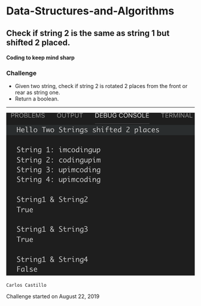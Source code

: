 # Data-Structures-and-Algorithms

## Check if string 2 is the same as string 1 but shifted 2 placed.

#### Coding to keep mind sharp

### Challenge
* Given two string, check if string 2 is rotated 2 places from the front or rear as string one.
* Return a boolean.

******************************************************************************************************

![](../Assets/string2Places.png?raw=true)

```
Carlos Castillo
```
Challenge started on August 22, 2019